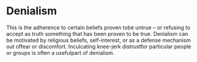 # Denialism

This is the adherence to certain beliefs proven tobe untrue – or refusing to accept as truth something that has been proven to be true. Denialism can be motivated by religious beliefs, self-interest, or as a defense mechanism out offear or discomfort. Inculcating knee-jerk distrustfor particular people or groups is often a usefulpart of denialism.

